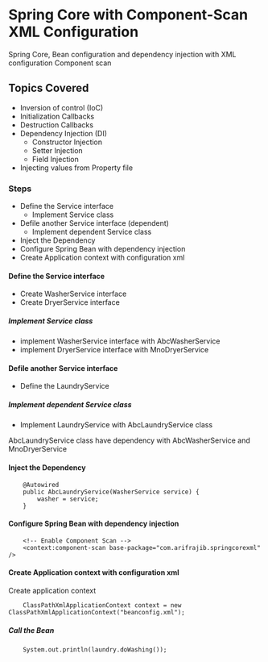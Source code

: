 Spring Core with Component-Scan XML Configuration
=====================

Spring Core, Bean configuration and dependency injection with XML configuration Component scan 


## Topics Covered

- Inversion of control (IoC)
- Initialization Callbacks
- Destruction Callbacks
- Dependency Injection (DI)
  - Constructor Injection
  - Setter Injection
  - Field Injection
- Injecting values from Property file


### Steps

- Define the Service interface
  - Implement Service class
- Defile another Service interface (dependent)
  - Implement dependent Service class
- Inject the Dependency
- Configure Spring Bean with dependency injection
- Create Application context with configuration xml


#### Define the Service interface

* Create WasherService interface
* Create DryerService interface 


##### Implement Service class

* implement WasherService interface with AbcWasherService
* implement DryerService interface with MnoDryerService


#### Defile another Service interface

* Define the LaundryService


##### Implement dependent Service class

* Implement LaundryService with AbcLaundryService class

AbcLaundryService class have dependency with AbcWasherService and MnoDryerService 




#### Inject the Dependency

```
	@Autowired
	public AbcLaundryService(WasherService service) {
		washer = service;
	}
```


#### Configure Spring Bean with dependency injection

```
	<!-- Enable Component Scan -->
	<context:component-scan base-package="com.arifrajib.springcorexml" />
```

#### Create Application context with configuration xml

Create application context

```
	ClassPathXmlApplicationContext context = new ClassPathXmlApplicationContext("beanconfig.xml");
```

##### Call the Bean

```
	System.out.println(laundry.doWashing());
```
